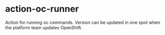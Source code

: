 # action-oc-runner
Action for running oc commands.  Version can be updated in one spot when the platform team updates OpenShift.
